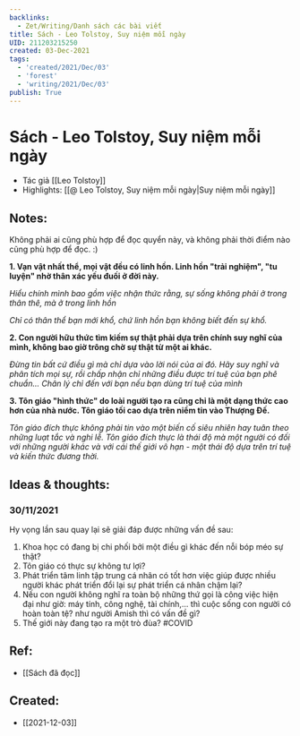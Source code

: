 ```yaml
---
backlinks:
  - Zet/Writing/Danh sách các bài viết
title: Sách - Leo Tolstoy, Suy niệm mỗi ngày
UID: 211203215250
created: 03-Dec-2021
tags:
  - 'created/2021/Dec/03'
  - 'forest'
  - 'writing/2021/Dec/03'
publish: True
---
```

# Sách - Leo Tolstoy, Suy niệm mỗi ngày

- Tác giả [[Leo Tolstoy]]
- Highlights: [[@ Leo Tolstoy, Suy niệm mỗi ngày|Suy niệm mỗi ngày]]

## Notes:
Không phải ai cũng phù hợp để đọc quyển này, và không phải thời điểm nào cũng phù hợp để đọc. :)  
  
**1. Vạn vật nhất thể, mọi vật đều có linh hồn. Linh hồn "trải nghiệm", "tu luyện" nhờ thân xác yếu đuối ở đời này.**  
  
_Hiểu chính mình bao gồm việc nhận thức rằng, sự sống không phải ở trong thân thê, mà ở trong linh hồn_  

_Chỉ có thân thể bạn mới khổ, chứ linh hồn bạn không biết đến sự khổ._  
  
**2. Con người hữu thức tìm kiếm sự thật phải dựa trên chính suy nghĩ của mình, không bao giờ trông chờ sự thật từ một ai khác.**  
  
_Đừng tin bất cứ điều gì mà chỉ dựa vào lời nói của ai đó. Hãy suy nghĩ và phân tích mọi sự, rồi chấp nhận chỉ những điều được trí tuệ của bạn phê chuẩn... Chân lý chỉ đến với bạn nếu bạn dùng trí tuệ của mình_  
  
**3. Tôn giáo "hình thức" do loài người tạo ra cũng chỉ là một dạng thức cao hơn của nhà nước. Tôn giáo tối cao dựa trên niềm tin vào Thượng Đế.**  

_Tôn giáo đích thực không phải tin vào một biến cố siêu nhiên hay tuân theo những luạt tắc và nghi lễ. Tôn giáo đích thực là thái độ mà một người có đối với những người khác và với cái thế giới vô hạn - một thái độ dựa trên trí tuệ và kiến thức đương thời._  

## Ideas & thoughts:
### 30/11/2021 
Hy vọng lần sau quay lại sẽ giải đáp được những vấn đề sau:  
1. Khoa học có đang bị chi phối bởi một điều gì khác đến nỗi bóp méo sự thật?  
2. Tôn giáo có thực sự không tư lợi?  
3. Phát triển tâm linh tập trung cá nhân có tốt hơn việc giúp được nhiều người khác phát triển đổi lại sự phát triển cá nhân chậm lại?  
4. Nếu con người không nghĩ ra toàn bộ những thứ gọi là công việc hiện đại như giờ: máy tính, công nghệ, tài chính,... thì cuộc sống con người có hoàn toàn tệ? như người Amish thì có vấn đề gì?  
5. Thế giới này đang tạo ra một trò đùa? #COVID

## Ref:
- [[Sách đã đọc]]
## Created:
- [[2021-12-03]]
